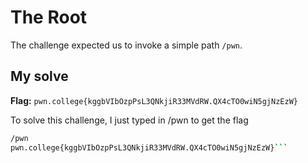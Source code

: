 # The Root
The challenge expected us to invoke a simple path `/pwn`.

## My solve
**Flag:** `pwn.college{kggbVIbOzpPsL3QNkjiR33MVdRW.QX4cTO0wiN5gjNzEzW}`

To solve this challenge, I just typed in /pwn to get the flag 



```bash
/pwn
pwn.college{kggbVIbOzpPsL3QNkjiR33MVdRW.QX4cTO0wiN5gjNzEzW}```
